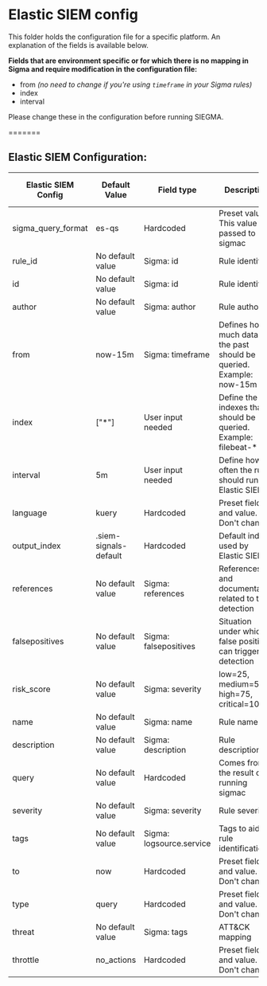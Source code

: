 # Elastic SIEM config

This folder holds the configuration file for a specific platform. An explanation of the fields is available below. 

**Fields that are environment specific or for which there is no mapping in Sigma and require modification in the configuration file:**

* from *(no need to change if you're using `timeframe` in your Sigma rules)*
* index
* interval

Please change these in the configuration before running SIEGMA.

=======
## Elastic SIEM Configuration:

| Elastic SIEM Config | Default Value         | Field type               | Description                                                           | Value mandatory to be filled |
|---------------------|-----------------------|--------------------------|-----------------------------------------------------------------------|------------------------------|
| sigma_query_format  | es-qs                 | Hardcoded                | Preset value. This value is passed to sigmac                          | Yes                          |
| rule_id             | No default value      | Sigma: id                | Rule identifier                                                       | Yes                          |
| id                  | No default value      | Sigma: id                | Rule identifier                                                       | Yes                          |
| author              | No default value      | Sigma: author            | Rule author                                                           | No                           |
| from                | now-15m               | Sigma: timeframe         | Defines how much data in the past should be queried. Example: now-15m | Yes                          |
| index               | ["*"]                 | User input needed        | Define the indexes that should be queried. Example: filebeat-*        | Yes                          |
| interval            | 5m                    | User input needed        | Define how often the rule should run in Elastic SIEM                  | Yes                          |
| language            | kuery                 | Hardcoded                | Preset field and value. Don't change                                  | Yes                          |
| output_index        | .siem-signals-default | Hardcoded                | Default index used by Elastic SIEM                                    | No                           |
| references          | No default value      | Sigma: references        | References and documentation related to the detection                 | No                           |
| falsepositives      | No default value      | Sigma: falsepositives    | Situation under which a false positive can trigger the detection      | No                           |
| risk_score          | No default value      | Sigma: severity          | low=25, medium=50, high=75, critical=100                              | Yes                          |
| name                | No default value      | Sigma: name              | Rule name                                                             | Yes                          |
| description         | No default value      | Sigma: description       | Rule description                                                      | Yes                          |
| query               | No default value      | Hardcoded                | Comes from the result of running sigmac                               | Yes                          |
| severity            | No default value      | Sigma: severity          | Rule severity                                                         | Yes                          |
| tags                | No default value      | Sigma: logsource.service | Tags to aid in rule identification                                    | No                           |
| to                  | now                   | Hardcoded                | Preset field and value. Don't change                                  | Yes                          |
| type                | query                 | Hardcoded                | Preset field and value. Don't change                                  | Yes                          |
| threat              | No default value      | Sigma: tags              | ATT&CK mapping                                                        | No                           |
| throttle            | no_actions            | Hardcoded                | Preset field and value. Don't change                                  | Yes                          |
